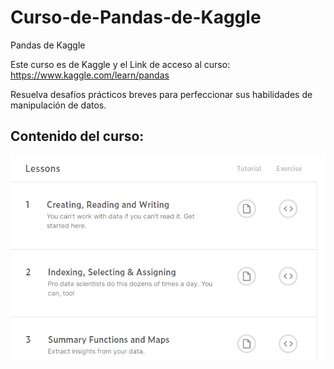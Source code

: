 # Curso-de-Pandas-de-Kaggle
Pandas de Kaggle

Este curso es de Kaggle y el Link de acceso al curso:
https://www.kaggle.com/learn/pandas

Resuelva desafíos prácticos breves para perfeccionar sus habilidades de manipulación de datos.

## Contenido del curso:

![](imagen3.png)








